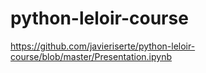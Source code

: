 # python-leloir-course

https://github.com/javieriserte/python-leloir-course/blob/master/Presentation.ipynb
